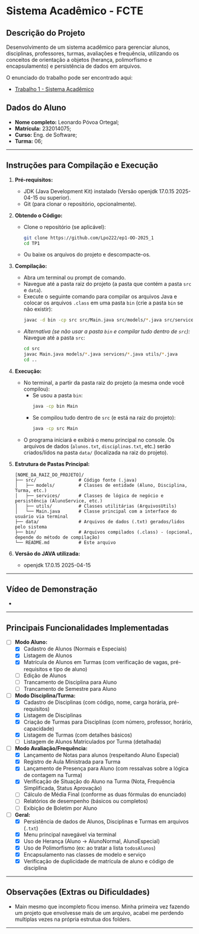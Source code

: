 # Sistema Acadêmico - FCTE

## Descrição do Projeto

Desenvolvimento de um sistema acadêmico para gerenciar alunos, disciplinas, professores, turmas, avaliações e frequência, utilizando os conceitos de orientação a objetos (herança, polimorfismo e encapsulamento) e persistência de dados em arquivos.

O enunciado do trabalho pode ser encontrado aqui:
- [Trabalho 1 - Sistema Acadêmico](https://github.com/lboaventura25/OO-T06_2025.1_UnB_FCTE/blob/main/trabalhos/ep1/README.md)

## Dados do Aluno

- **Nome completo:** Leonardo Póvoa Ortegal;
- **Matrícula:** 232014075;
- **Curso:** Eng. de Software;
- **Turma:** 06;

---

## Instruções para Compilação e Execução

1.  **Pré-requisitos:**
    * JDK (Java Development Kit) instalado (Versão openjdk 17.0.15 2025-04-15 ou superior).
    * Git (para clonar o repositório, opcionalmente).

2.  **Obtendo o Código:**
    * Clone o repositório (se aplicável):
        ```bash
        git clone https://github.com/Lpo222/ep1-OO-2025_1
        cd TP1
        ```
    * Ou baixe os arquivos do projeto e descompacte-os.

3.  **Compilação:**
    * Abra um terminal ou prompt de comando.
    * Navegue até a pasta raiz do projeto (a pasta que contém a pasta `src` e `data`).
    * Execute o seguinte comando para compilar os arquivos Java e colocar os arquivos `.class` em uma pasta `bin` (crie a pasta `bin` se não existir):
        ```bash
        javac -d bin -cp src src/Main.java src/models/*.java src/services/*.java src/utils/*.java
        ```
    * *Alternativa (se não usar a pasta `bin` e compilar tudo dentro de `src`):*
        Navegue até a pasta `src`:
        ```bash
        cd src
        javac Main.java models/*.java services/*.java utils/*.java
        cd ..
        ```

4.  **Execução:**
    * No terminal, a partir da pasta raiz do projeto (a mesma onde você compilou):
        * Se usou a pasta `bin`:
            ```bash
            java -cp bin Main
            ```
        * Se compilou tudo dentro de `src` (e está na raiz do projeto):
            ```bash
            java -cp src Main
            ```
    * O programa iniciará e exibirá o menu principal no console. Os arquivos de dados (`alunos.txt`, `disciplinas.txt`, etc.) serão criados/lidos na pasta `data/` (localizada na raiz do projeto).

5.  **Estrutura de Pastas Principal:**
    ```
    [NOME_DA_RAIZ_DO_PROJETO]/
    ├── src/                # Código fonte (.java)
    │   ├── models/         # Classes de entidade (Aluno, Disciplina, Turma, etc.)
    │   ├── services/       # Classes de lógica de negócio e persistência (AlunoService, etc.)
    │   ├── utils/          # Classes utilitárias (ArquivosUtils)
    │   └── Main.java       # Classe principal com a interface do usuário via terminal
    ├── data/               # Arquivos de dados (.txt) gerados/lidos pelo sistema
    ├── bin/                # Arquivos compilados (.class) - (opcional, depende do método de compilação)
    └── README.md           # Este arquivo
    ```

6.  **Versão do JAVA utilizada:**
    * openjdk 17.0.15 2025-04-15

---

## Vídeo de Demonstração

-

---



## Principais Funcionalidades Implementadas



- [ ] **Modo Aluno:**
    - [x] Cadastro de Alunos (Normais e Especiais)
    - [x] Listagem de Alunos
    - [x] Matrícula de Alunos em Turmas (com verificação de vagas, pré-requisitos e tipo de aluno)
    - [ ] Edição de Alunos
    - [ ] Trancamento de Disciplina para Aluno
    - [ ] Trancamento de Semestre para Aluno
- [ ] **Modo Disciplina/Turma:**
    - [x] Cadastro de Disciplinas (com código, nome, carga horária, pré-requisitos)
    - [x] Listagem de Disciplinas
    - [x] Criação de Turmas para Disciplinas (com número, professor, horário, capacidade)
    - [x] Listagem de Turmas (com detalhes básicos)
    - [ ] Listagem de Alunos Matriculados por Turma (detalhada)
- [ ] **Modo Avaliação/Frequência:**
    - [x] Lançamento de Notas para alunos (respeitando Aluno Especial)
    - [x] Registro de Aula Ministrada para Turma
    - [x] Lançamento de Presença para Aluno (com ressalvas sobre a lógica de contagem na Turma)
    - [x] Verificação de Situação do Aluno na Turma (Nota, Frequência Simplificada, Status Aprovação)
    - [ ] Cálculo de Média Final (conforme as duas fórmulas do enunciado)
    - [ ] Relatórios de desempenho (básicos ou completos)
    - [ ] Exibição de Boletim por Aluno
- [ ] **Geral:**
    - [x] Persistência de dados de Alunos, Disciplinas e Turmas em arquivos (`.txt`)
    - [x] Menu principal navegável via terminal
    - [x] Uso de Herança (Aluno -> AlunoNormal, AlunoEspecial)
    - [x] Uso de Polimorfismo (ex: ao tratar a lista `todosAlunos`)
    - [x] Encapsulamento nas classes de modelo e serviço
    - [x] Verificação de duplicidade de matrícula de aluno e código de disciplina

---

## Observações (Extras ou Dificuldades)

- Main mesmo que incompleto ficou imenso. Minha primeira vez fazendo um projeto que envolvesse mais de um arquivo, acabei me perdendo multiplas vezes
na própria estrutua dos folders.

---

